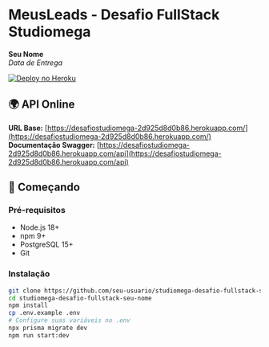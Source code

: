 # MeusLeads - Desafio FullStack Studiomega

**Seu Nome**  
*Data de Entrega*

[![Deploy no Heroku](https://www.herokucdn.com/deploy/button.svg)](https://desafiostudiomega-2d925d8d0b86.herokuapp.com/)

## 🌍 API Online
**URL Base:** [https://desafiostudiomega-2d925d8d0b86.herokuapp.com/](https://desafiostudiomega-2d925d8d0b86.herokuapp.com/)  
**Documentação Swagger:** [https://desafiostudiomega-2d925d8d0b86.herokuapp.com/api](https://desafiostudiomega-2d925d8d0b86.herokuapp.com/api)

## 🚀 Começando

### Pré-requisitos
- Node.js 18+
- npm 9+
- PostgreSQL 15+
- Git

### Instalação
```bash
git clone https://github.com/seu-usuario/studiomega-desafio-fullstack-seu-nome
cd studiomega-desafio-fullstack-seu-nome
npm install
cp .env.example .env
# Configure suas variáveis no .env
npx prisma migrate dev
npm run start:dev
